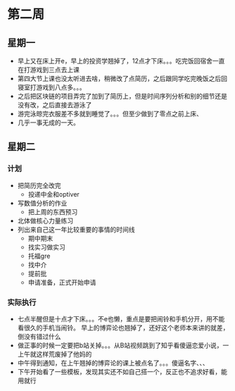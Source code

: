 # 第二周
## 星期一
  - 早上又在床上开e，早上的投资学翘掉了，12点才下床。。。吃完饭回宿舍一直在打游戏到三点去上课
  - 第四大节上课也没太听进去啥，稍微改了点简历，之后跟同学吃完晚饭之后回寝室打游戏到八点多。。。
  - 之后把区块链的项目弄完了加到了简历上，但是时间序列分析和别的细节还是没有改，之后直接去游泳了
  - 游完泳晾完衣服差不多就到睡觉了。。。但至少做到了零点之前上床、
  - 几乎一事无成的一天。

## 星期二

### 计划

- 把简历完全改完
  - 投递中金和optiver
- 写数值分析的作业
  - 把上周的东西预习
- 北体做核心力量练习
- 列出来自己这一年比较重要的事情的时间线
  - 期中期末
  - 找实习做实习
  - 托福gre
  - 找中介
  - 提前批
  - 申请准备，正式开始申请

### 实际执行

- 七点半醒但是十点才下床。。。不e也懒，重点是要把闹铃和手机分开，用不能看很久的手机当闹铃。 早上的博弈论也翘掉了，还好这个老师本来讲的就差，倒没有错过什么
- 做正事的时候一定要把b站关掉。。。从B站视频跳到了知乎看傻逼恋爱小说，一上午就这样荒废掉了他妈的
- 中午得到通知，在上午翘掉的博弈论的课上被点名了。。。傻逼名字、、、
- 下午开始看了一些模板，发现其实还不如自己搭一个，反正也不追求好看，能用就行